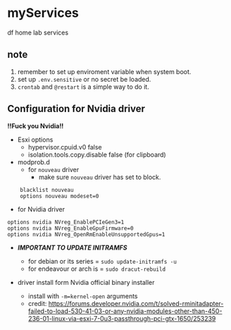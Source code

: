 # myServices
df home lab services

## note
1. remember to set up enviroment variable when system boot.
2. set up `.env.sensitive` or no secret be loaded.
3. `crontab` and `@restart` is a simple way to do it.

## Configuration for Nvidia driver
**!!Fuck you Nvidia!!**
+ Esxi options
  + hypervisor.cpuid.v0 false
  + isolation.tools.copy.disable false   (for clipboard)
+ modprob.d 
  + for `nouveau` driver
    + make sure `nouveau` driver has set to block.
```
    blacklist nouveau
    options nouveau modeset=0
```
  + for Nvidia driver 
```
options nvidia NVreg_EnablePCIeGen3=1
options nvidia NVreg_EnableGpuFirmware=0
options nvidia NVreg_OpenRmEnableUnsupportedGpus=1
```
+ ***IMPORTANT TO UPDATE INITRAMFS***
  + for debian or its series = `sudo update-initramfs -u`
  + for endeavour or arch is = `sudo dracut-rebuild`

+ driver install form Nvidia official binary installer
  + install with `-m=kernel-open` arguments
  + credit: https://forums.developer.nvidia.com/t/solved-rminitadapter-failed-to-load-530-41-03-or-any-nvidia-modules-other-than-450-236-01-linux-via-esxi-7-0u3-passthrough-pci-gtx-1650/253239
